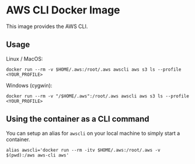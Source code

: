 # AWS CLI Docker Image

This image provides the AWS CLI.

## Usage

Linux / MacOS:
```
docker run --rm -v $HOME/.aws:/root/.aws awscli aws s3 ls --profile <YOUR_PROFILE>
```

Windows (cygwin):
```
docker run --rm -v "/$HOME/.aws":/root/.aws awscli aws s3 ls --profile <YOUR_PROFILE>
```

## Using the container as a CLI command

You can setup an alias for `awscli` on your local machine to simply start a container.

```
alias awscli='docker run --rm -itv $HOME/.aws:/root/.aws -v $(pwd):/aws aws-cli aws'
```

